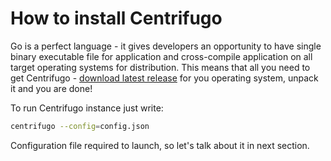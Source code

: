 # How to install Centrifugo

Go is a perfect language - it gives developers an opportunity to have single binary executable file for
application and cross-compile application on all target operating systems for distribution. This means
that all you need to get Centrifugo - [download latest release](https://github.com/centrifugal/centrifugo/releases) for you operating system, unpack it and you
are done!

To run Centrifugo instance just write:

```bash
centrifugo --config=config.json
```

Configuration file required to launch, so let's talk about it in next section.